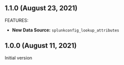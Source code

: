 ## 1.1.0 (August 23, 2021)

FEATURES:

* **New Data Source:** `splunkconfig_lookup_attributes`

## 1.0.0 (August 11, 2021)

Initial version
